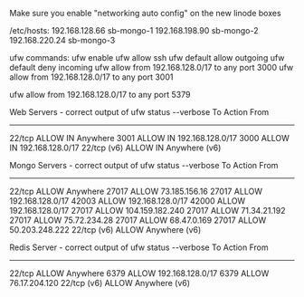
Make sure you enable "networking auto config" on the new linode boxes

/etc/hosts:
192.168.128.66    sb-mongo-1
192.168.198.90    sb-mongo-2
192.168.220.24    sb-mongo-3

ufw commands:
ufw enable
ufw allow ssh
ufw default allow outgoing
ufw default deny incoming
ufw allow from 192.168.128.0/17 to any port 3000
ufw allow from 192.168.128.0/17 to any port 3001



ufw allow from 192.168.128.0/17 to any port 5379


Web Servers - correct output of ufw status --verbose
To                         Action      From
--                         ------      ----
22/tcp                     ALLOW IN    Anywhere
3001                       ALLOW IN    192.168.128.0/17
3000                       ALLOW IN    192.168.128.0/17
22/tcp (v6)                ALLOW IN    Anywhere (v6)


Mongo Servers - correct output of ufw status --verbose
To                         Action      From
--                         ------      ----
22/tcp                     ALLOW       Anywhere
27017                      ALLOW       73.185.156.16
27017                      ALLOW       192.168.128.0/17
42003                      ALLOW       192.168.128.0/17
42000                      ALLOW       192.168.128.0/17
27017                      ALLOW       104.159.182.240
27017                      ALLOW       71.34.21.192
27017                      ALLOW       75.72.234.28
27017                      ALLOW       68.47.0.169
27017                      ALLOW       50.203.248.222
22/tcp (v6)                ALLOW       Anywhere (v6)


Redis Server - correct output of ufw status --verbose
To                         Action      From
--                         ------      ----
22/tcp                     ALLOW       Anywhere
6379                       ALLOW       192.168.128.0/17
6379                       ALLOW       76.17.204.120
22/tcp (v6)                ALLOW       Anywhere (v6)